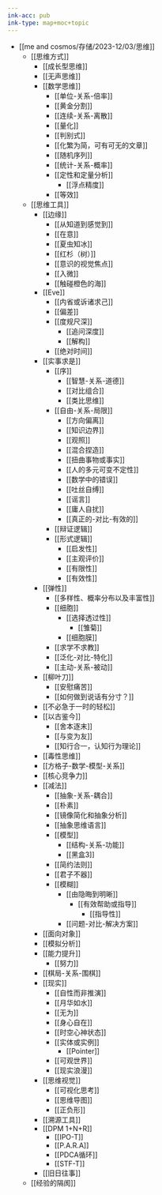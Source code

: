 ```yaml
---
ink-acc: pub
ink-type: map+moc+topic
---
```


- [[me and cosmos/存储/2023-12/03/思维]]
	- [[思维方式]]
		- [[成长型思维]]
		- [[无声思维]]
		- [[数学思维]]
			- [[单位-关系-倍率]]
			- [[黄金分割]]
			- [[连续-关系-离散]]
			- [[量化]]
			- [[判别式]]
			- [[化繁为简，可有可无的文章]]
			- [[随机序列]]
			- [[统计-关系-概率]]
			- [[定性和定量分析]]
				- [[浮点精度]]
			- [[等效]]
	- [[思维工具]]
		- [[边缘]]
			- [[从知道到感觉到]]
			- [[在意]]
			- [[夏虫知冰]]
			- [[红杉（树）]]
			- [[意识的视觉焦点]]
			- [[入微]]
			- [[触碰橙色的海]]
		- [[Eve]]
			- [[内省或诉诸求己]]
			- [[偏差]]
			- [[度规尺深]]
				- [[追问深度]]
				- [[解构]]
			- [[绝对时间]]
		- [[实事求是]]
			- [[序]]
				- [[智慧-关系-道德]]
				- [[对比组合]]
				- [[类比思维]]
			- [[自由-关系-局限]]
				- [[方向偏离]]
				- [[知识边界]]
				- [[观照]]
				- [[混合捏造]]
				- [[扭曲事物或事实]]
				- [[人的多元可变不定性]]
				- [[数学中的错误]]
				- [[吐丝自缚]]
				- [[谣言]]
				- [[庸人自扰]]
				- [[真正的-对比-有效的]]
			- [[辩证逻辑]]
			- [[形式逻辑]]
				- [[启发性]]
				- [[主观评价]]
				- [[有限性]]
				- [[有效性]]
		- [[弹性]]
			- [[多样性、概率分布以及丰富性]]
			- [[细胞]]
				- [[选择透过性]]
					- [[雏菊]]
				- [[细胞膜]]
			- [[求学不求教]]
			- [[泛化-对比-特化]]
			- [[主动-关系-被动]]
		- [[柳叶刀]]
			- [[安慰痛苦]]
			- [[如何做到说话有分寸？]]
		- [[不必急于一时的轻松]]
		- [[以古鉴今]]
			- [[舍本逐末]]
			- [[与变为友]]
			- [[知行合一，认知行为理论]]
		- [[毒性思维]]
		- [[方格子-数学-模型-关系]]
		- [[核心竞争力]]
		- [[减法]]
			- [[抽象-关系-耦合]]
			- [[朴素]]
			- [[镜像简化和抽象分析]]
			- [[抽象思维语言]]
			- [[模型]]
				- [[结构-关系-功能]]
				- [[黑盒3]]
			- [[简约法则]]
			- [[君子不器]]
			- [[模糊]]
				- [[由隐晦到明晰]]
					- [[有效帮助或指导]]
						- [[指导性]]
				- [[问题-对比-解决方案]]
		- [[面向对象]]
		- [[模拟分析]]
		- [[能力提升]]
			- [[努力]]
		- [[棋局-关系-围棋]]
		- [[现实]]
			- [[自性而非推演]]
			- [[月华如水]]
			- [[无为]]
			- [[身心自在]]
			- [[时空心神状态]]
			- [[实体或实例]]
				- [[Pointer]]
			- [[可观世界]]
			- [[现实浪漫]]
		- [[思维视觉]]
			- [[可视化思考]]
			- [[思维导图]]
			- [[正负形]]
		- [[溯源工具]]
		- [[DPM 1+N+R]]
			- [[IPO-T]]
			- [[P.A.R.A]]
			- [[PDCA循环]]
			- [[STF-T]]
		- [[旧日往事]]
	- [[经验的隔阂]]